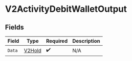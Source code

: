 # V2ActivityDebitWalletOutput


## Fields

| Field                                       | Type                                        | Required                                    | Description                                 |
| ------------------------------------------- | ------------------------------------------- | ------------------------------------------- | ------------------------------------------- |
| `Data`                                      | [V2Hold](../../Models/Components/V2Hold.md) | :heavy_check_mark:                          | N/A                                         |